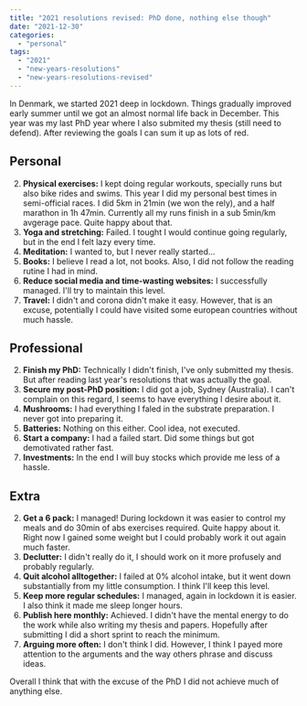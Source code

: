 ```yaml
---
title: "2021 resolutions revised: PhD done, nothing else though"
date: "2021-12-30"
categories: 
  - "personal"
tags: 
  - "2021"
  - "new-years-resolutions"
  - "new-years-resolutions-revised"
---
```


In Denmark, we started 2021 deep in lockdown. Things gradually improved early summer until we got an almost normal life back in December. This year was my last PhD year where I also submited my thesis (still need to defend). After reviewing the goals I can sum it up as lots of red.

## Personal

2. **Physical exercises:** I kept doing regular workouts, specially runs but also bike rides and swims. This year I did my personal best times in semi-official races. I did 5km in 21min (we won the rely), and a half marathon in 1h 47min. Currently all my runs finish in a sub 5min/km avgerage pace. Quite happy about that.
3. **Yoga and stretching:** Failed. I tought I would continue going regularly, but in the end I felt lazy every time.
4. **Meditation:** I wanted to, but I never really started...
5. **Books:** I believe I read a lot, not books. Also, I did not follow the reading rutine I had in mind.
6. **Reduce social media and time-wasting websites:** I successfully managed. I'll try to maintain this level.
7. **Travel:** I didn't and corona didn't make it easy. However, that is an excuse, potentially I could have visited some european countries without much hassle.

## Professional

2. **Finish my PhD:** Technically I didn't finish, I've only submitted my thesis. But after reading last year's resolutions that was actually the goal.
3. **Secure my post-PhD position:** I did got a job, Sydney (Australia). I can't complain on this regard, I seems to have everything I desire about it.
4. **Mushrooms:** I had everything I faled in the substrate preparation. I never got into preparing it.
5. **Batteries:** Nothing on this either. Cool idea, not executed.
6. **Start a company:** I had a failed start. Did some things but got demotivated rather fast.
7. **Investments:** In the end I will buy stocks which provide me less of a hassle.

## Extra

2. **Get a 6 pack:** I managed! During lockdown it was easier to control my meals and do 30min of abs exercises required. Quite happy about it. Right now I gained some weight but I could probably work it out again much faster.
3. **Declutter:** I didn't really do it, I should work on it more profusely and probably regularly.
4. **Quit alcohol alltogether:** I failed at 0% alcohol intake, but it went down substantially from my little consumption. I think I'll keep this level.
5. **Keep more regular schedules:** I managed, again in lockdown it is easier. I also think it made me sleep longer hours.
6. **Publish here monthly:** Achieved. I didn't have the mental energy to do the work while also writing my thesis and papers. Hopefully after submitting I did a short sprint to reach the minimum.
7. **Arguing more often:** I don't think I did. However, I think I payed more attention to the arguments and the way others phrase and discuss ideas.

Overall I think that with the excuse of the PhD I did not achieve much of anything else.
